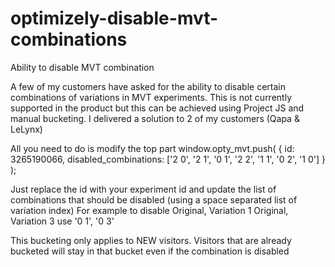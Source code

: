 # optimizely-disable-mvt-combinations
Ability to disable MVT combination 


A few of my customers have asked for the ability to disable certain combinations of variations in MVT experiments. This is not currently supported in the product but this can be achieved using Project JS and manual bucketing.
I delivered a solution to 2 of my customers (Qapa & LeLynx)

All you need to do is modify the top part
window.opty_mvt.push(
{ id: 3265190066, disabled_combinations: ['2 0', '2 1', '0 1', '2 2', '1 1', '0 2', '1 0'] }
);

Just replace the id with your experiment id and update the list of combinations that should be disabled (using a space separated list of variation index)
For example to disable
Original, Variation 1
Original, Variation 3
use 
'0 1', '0 3'

This bucketing only applies to NEW visitors. Visitors that are already bucketed will stay in that bucket even if the combination is disabled